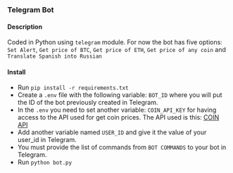 ### Telegram Bot

#### Description
Coded in Python using `telegram` module. For now the bot has five options: `Set Alert`, `Get price of BTC`, `Get price of ETH`, `Get price of any coin` and `Translate Spanish into Russian`

#### Install
- Run `pip install -r requirements.txt`
- Create a `.env` file with the following variable: `BOT_ID` where you will put the ID of the bot previously created in Telegram.
- In the `.env` you need to set another variable: `COIN_API_KEY` for having access to the API used for get coin prices. The API used is this: [COIN API](https://rest.coinapi.io)
- Add another variable named `USER_ID` and give it the value of your user_id in Telegram.
- You must provide the list of commands from `BOT COMMANDS` to your bot in Telegram.
- Run `python bot.py`
